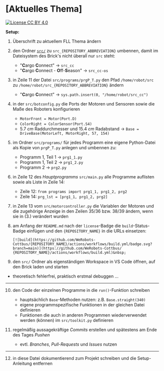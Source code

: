 
# [Aktuelles Thema]

[![License CC BY 4.0](https://img.shields.io/badge/license-CC%20BY%204.0-%2300B4D6)](https://creativecommons.org/licenses/by/4.0/)&nbsp;

**Setup:**

1. Überschrift zu aktuellem FLL Thema ändern

2. den Ordner [`src/`](src/) zu `src_{REPOSITORY_ABBREVIATION}` umbennen, damit im Dateisystem des Brick's nicht überall nur `src` steht:
   - "**C**argo **C**onnect" $\to$ `src_cc`
   - "**C**argo **C**onnect - **O**ff-**S**eason" $\to$ `src_cc-os`

3. in Zeile 11 der Datei `src/programs/prgP_T.py` den Pfad `/home/robot/src` zu `/home/robot/src_{REPOSITORY_ABBREVIATION}` ändern
   - "**C**argo **C**onnect" $\to$ `sys.path.insert(0, "/home/robot/src_cc")`

4. in der `src/botconfig.py` die Ports der Motoren und Sensoren sowie die Maße des Roboters konfigurieren
   - `MotorFront = Motor(Port.D)`
   - `ColorRight = ColorSensor(Port.S4)`
   - $5.7\:cm$ Raddurchmesser und $15.4\:cm$ Radabstand $\to$ `Base = DriveBase(MotorLeft, MotorRight, 57, 154)`

5. im Ordner `src/programs/` für jedes Programm eine eigene Python-Datei als Kopie von `prgP_T.py` anlegen und umbennen zu:
   - Programm 1, Teil 1 $\to$ `prg1_1.py`
   - Programm 1, Teil 2 $\to$ `prg1_2.py`
   - Programm 2 $\to$ `prg2.py`

6. in Zeile 12 des *Hauptprogramms* `src/main.py` alle Programme auflisten sowie als Liste in Zeile 14:
   - Zeile 12: `from programs import prg1_1, prg1_2, prg2`
   - Zeile 14: `prg_lst = [prg1_1, prg1_2, prg2]`

7. in Zeile 13 vom `src/motorcontroller.py` die Variablen der Motoren und die zugehörige Anzeige in den Zeilen 35/36 bzw. 38/39 ändern, wenn sie in (3.) verändert wurden

8. am Anfang der `README.md` nach der `license`-Badge die `build`-Status-Badge einfügen und den `{REPOSITORY_NAME}` in die URLs einsetzen:
   ```
   [![build](https://github.com/WeRobots-Cottbus/{REPOSITORY_NAME}/actions/workflows/build.yml/badge.svg?branch=main)](https://github.com/WeRobots-Cottbus/ 
   {REPOSITORY_NAME}/actions/workflows/build.yml)&nbsp;
   ```

9.  den `src/` Ordner als eigenständigen Workspace in VS Code öffnen, auf den Brick laden und starten
   - theoretisch fehlerfrei, praktisch erstmal debuggen ...

***

10. den Code der einzelnen Programme in die `run()`-Funktion schreiben
    - hauptsächlich `Base`-Methoden nutzen: z.B. `Base.straight(340)`
    - eigene programmspezifische Funktionen in der gleichen Datei definieren
    - Funktionen die auch in anderen Programmen wiederverwendet werden (können) im `src/toolkit.py` definieren

11. regelmäßig aussagekräftige *Commits* erstellen und spätestens am Ende des Tages *Pushen* 
    - evtl. *Branches*, *Pull-Requests* und *Issues* nutzen

***

12. in diese Datei dokumentierend zum Projekt schreiben und die Setup-Anleitung entfernen
